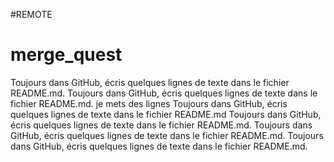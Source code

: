 #REMOTE
# merge_quest
Toujours dans GitHub, écris quelques lignes de texte dans le fichier README.md.
Toujours dans GitHub, écris quelques lignes de texte dans le fichier README.md.
je mets des lignes
Toujours dans GitHub, écris quelques lignes de texte dans le fichier README.md
Toujours dans GitHub, écris quelques lignes de texte dans le fichier README.md.
Toujours dans GitHub, écris quelques lignes de texte dans le fichier README.md.
Toujours dans GitHub, écris quelques lignes de texte dans le fichier README.md.
